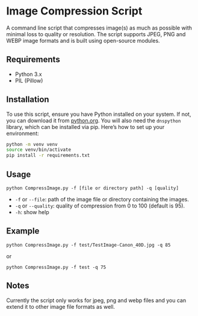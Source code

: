 # Image Compression Script

A command line script that compresses image(s) as much as possible with minimal loss to quality or resolution.
The script supports JPEG, PNG and WEBP image formats and is built using open-source modules.

## Requirements
- Python 3.x
- PIL (Pillow)

## Installation
To use this script, ensure you have Python installed on your system. If not, you can download it from [python.org](https://www.python.org/downloads/). You will also need the `dnspython` library, which can be installed via pip. Here’s how to set up your environment:

```bash
python -m venv venv
source venv/bin/activate
pip install -r requirements.txt
```


## Usage
`python CompressImage.py -f [file or directory path] -q [quality]`
- `-f` or `--file`: path of the image file or directory containing the images.
- `-q` or `--quality`: quality of compression from 0 to 100 (default is 95).
- `-h`: show help 

## Example
```shell
python CompressImage.py -f test/TestImage-Canon_40D.jpg -q 85
```

or

```shell
python CompressImage.py -f test -q 75
```

## Notes
Currently the script only works for jpeg, png and webp files and you can extend it to other image file formats as well.
